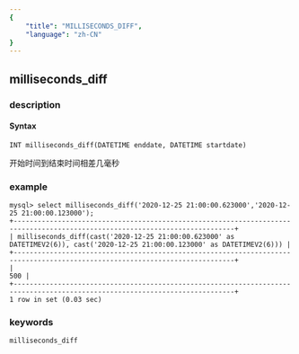 ```yaml
---
{
    "title": "MILLISECONDS_DIFF",
    "language": "zh-CN"
}
---
```


<!-- 
Licensed to the Apache Software Foundation (ASF) under one
or more contributor license agreements.  See the NOTICE file
distributed with this work for additional information
regarding copyright ownership.  The ASF licenses this file
to you under the Apache License, Version 2.0 (the
"License"); you may not use this file except in compliance
with the License.  You may obtain a copy of the License at

  http://www.apache.org/licenses/LICENSE-2.0

Unless required by applicable law or agreed to in writing,
software distributed under the License is distributed on an
"AS IS" BASIS, WITHOUT WARRANTIES OR CONDITIONS OF ANY
KIND, either express or implied.  See the License for the
specific language governing permissions and limitations
under the License.
-->

## milliseconds_diff
### description
#### Syntax

`INT milliseconds_diff(DATETIME enddate, DATETIME startdate)`

开始时间到结束时间相差几毫秒

### example

```
mysql> select milliseconds_diff('2020-12-25 21:00:00.623000','2020-12-25 21:00:00.123000');
+-----------------------------------------------------------------------------------------------------------------------------+
| milliseconds_diff(cast('2020-12-25 21:00:00.623000' as DATETIMEV2(6)), cast('2020-12-25 21:00:00.123000' as DATETIMEV2(6))) |
+-----------------------------------------------------------------------------------------------------------------------------+
|                                                                                                                         500 |
+-----------------------------------------------------------------------------------------------------------------------------+
1 row in set (0.03 sec)
```

### keywords

    milliseconds_diff
